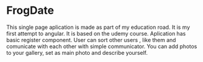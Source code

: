 # FrogDate
This single page aplication is made as part of my education road. It is my first attempt to angular. It is based on the udemy course. 
Aplication has basic register component. User can sort other users , like them and comunicate with each other with simple communicator. 
You can add photos to your gallery, set as main photo and describe yourself. 
